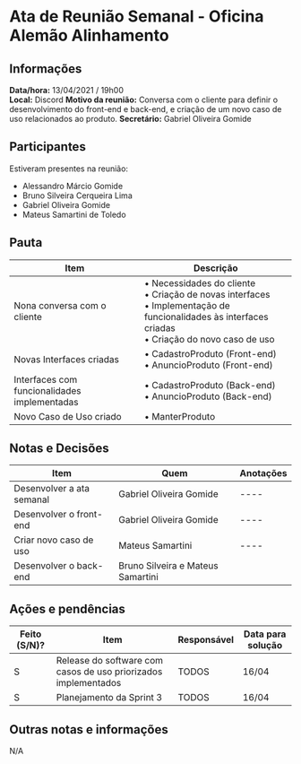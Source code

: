# Ata de Reunião Semanal - Oficina Alemão Alinhamento

## Informações
**Data/hora:** 13/04/2021 / 19h00  
**Local:** Discord
**Motivo da reunião:** Conversa com o cliente para definir o desenvolvimento do front-end e back-end, e criação de um novo caso de uso relacionados ao produto.
**Secretário:** Gabriel Oliveira Gomide 

## Participantes
Estiveram presentes na reunião:
- Alessandro Márcio Gomide
- Bruno Silveira Cerqueira Lima
- Gabriel Oliveira Gomide
- Mateus Samartini de Toledo

## Pauta

Item | Descrição
---- | ----
Nona conversa com o cliente | • Necessidades do cliente <br> • Criação de novas interfaces <br> • Implementação de funcionalidades às interfaces criadas <br> • Criação do novo caso de uso <br> 
Novas Interfaces criadas | • CadastroProduto (Front-end) <br> • AnuncioProduto (Front-end) <br>
Interfaces com funcionalidades implementadas | • CadastroProduto (Back-end) <br> • AnuncioProduto (Back-end) <br> 
Novo Caso de Uso criado | • ManterProduto <br>     

## Notas e Decisões
Item | Quem | Anotações 
---- | -------- | ----
Desenvolver a ata semanal | Gabriel Oliveira Gomide | ---- 
Desenvolver o front-end | Gabriel Oliveira Gomide | ----
Criar novo caso de uso | Mateus Samartini | ----
Desenvolver o back-end | Bruno Silveira e Mateus Samartini | 

## Ações e pendências
Feito (S/N)? | Item | Responsável | Data para solução 
---- | -------- | -------- | ----
S | Release do software com casos de uso priorizados implementados | TODOS | 16/04 
S | Planejamento da Sprint 3 | TODOS | 16/04 


## Outras notas e informações
N/A
